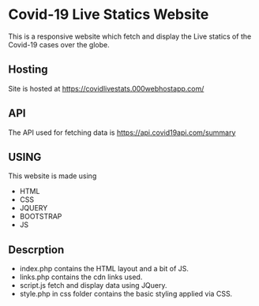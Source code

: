 # Covid-19 Live Statics Website 
This is a responsive website which fetch and display the Live statics of the Covid-19 cases over the globe.
## Hosting
Site is hosted at https://covidlivestats.000webhostapp.com/
## API
The API used for fetching data is https://api.covid19api.com/summary
## USING
This website is made using
* HTML
* CSS
* JQUERY
* BOOTSTRAP
* JS
## Descrption
- index.php contains the HTML layout and a bit of JS.
- links.php contains the cdn links used.
- script.js fetch and display data using JQuery.
- style.php in css folder contains the basic styling applied via CSS.

